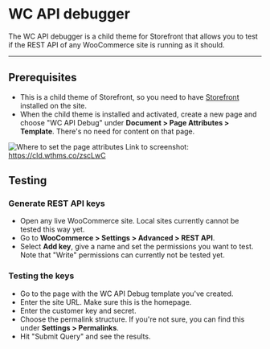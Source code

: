 # WC API debugger

The WC API debugger is a child theme for Storefront that allows you to test if the REST API of any WooCommerce site is running as it should.

----

## Prerequisites

* This is a child theme of Storefront, so you need to have [Storefront]() installed on the site.
* When the child theme is installed and activated, create a new page and choose "WC API Debug" under **Document > Page Attributes > Template**. There's no need for content on that page.

![Where to set the page attributes](https://cld.wthms.co/zscLwC+)
Link to screenshot: https://cld.wthms.co/zscLwC

## Testing

### Generate REST API keys

* Open any live WooCommerce site. Local sites currently cannot be tested this way yet.
* Go to **WooCommerce > Settings > Advanced > REST API**.
* Select **Add key**, give a name and set the permissions you want to test. Note that "Write" permissions can currently not be tested yet.

### Testing the keys

* Go to the page with the WC API Debug template you've created.
* Enter the site URL. Make sure this is the homepage.
* Enter the customer key and secret.
* Choose the permalink structure. If you're not sure, you can find this under **Settings > Permalinks**.
* Hit "Submit Query" and see the results.
